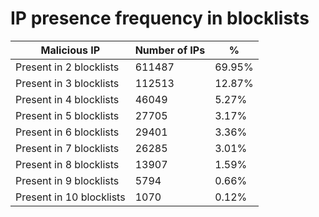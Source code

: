 # IP presence frequency in blocklists
| Malicious IP | Number of IPs | % |
|----|----|----|
| Present in 2 blocklists | 611487 | 69.95% |
| Present in 3 blocklists | 112513 | 12.87% |
| Present in 4 blocklists | 46049 | 5.27% |
| Present in 5 blocklists | 27705 | 3.17% |
| Present in 6 blocklists | 29401 | 3.36% |
| Present in 7 blocklists | 26285 | 3.01% |
| Present in 8 blocklists | 13907 | 1.59% |
| Present in 9 blocklists | 5794 | 0.66% |
| Present in 10 blocklists | 1070 | 0.12% |

